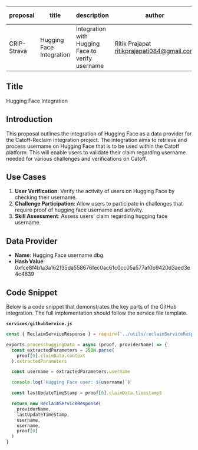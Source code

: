 | proposal    | title               | description                                 | author                                       | discussions-to | status | type        | category | created    | requires |
| ----------- | ------------------- | ------------------------------------------- | -------------------------------------------- | -------------- | ------ | ----------- | -------- | ---------- | -------- |
| CRIP-Strava | Hugging Face Integration | Integration with Hugging Face to verify username | Ritik Prajapat <ritikprajapati084@gmail.com> |                | Draft  | Integration | CRIP     | 2024-07-14 |          |

## Title

Hugging Face Integration

## Introduction

This proposal outlines the integration of Hugging Face as a data provider for the Catoff-Reclaim integration project. The integration aims to retrieve and process username on Hugging Face that is to be used within the Catoff platform. This will enable users to validate their claim regarding username needed for various challenges and verifications on Catoff.

## Use Cases

1. **User Verification**: Verify the activity of users on Hugging Face by checking their username.
2. **Challenge Participation**: Allow users to participate in challenges that require proof of hugging face username and activity.
3. **Skill Assessment**: Assess users' claim regarding hugging face username.

## Data Provider

- **Name**: Hugging Face username dbg
- **Hash Value**: 0xfce8f4b1a3a162135da558676fec0ac61c0cc05a577af0b9420d3aed3e4c4839

## Code Snippet

Below is a code snippet that demonstrates the key parts of the GitHub integration. The full implementation should follow the service file template.

**`services/githubService.js`**

```javascript
const { ReclaimServiceResponse } = require('../utils/reclaimServiceResponse')

exports.processhuggingData = async (proof, providerName) => {
  const extractedParameters = JSON.parse(
    proof[0].claimData.context
  ).extractedParameters

  const username = extractedParameters.username

  console.log(`Hugging Face user: ${username}`)

  const lastUpdateTimeStamp = proof[0].claimData.timestampS

  return new ReclaimServiceResponse(
    providerName,
    lastUpdateTimeStamp,
    username,
    username,
    proof[0]
  )
}
```
